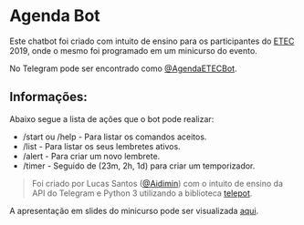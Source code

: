 # Agenda Bot
Este chatbot foi criado com intuito de ensino para os participantes do [ETEC](https://www.instagram.com/etec_ufc/) 2019, onde o mesmo foi programado em um minicurso do evento.

No Telegram pode ser encontrado como [@AgendaETECBot](https://t.me/AgendaETECBot).


## Informações:

Abaixo segue a lista de ações que o bot pode realizar:
* /start ou /help - Para listar  os comandos aceitos.
* /list - Para listar  os seus lembretes ativos.
* /alert - Para criar um novo lembrete.
* /timer - Seguido de (23m, 2h, 1d) para criar um temporizador.

> Foi criado por Lucas Santos ([@Aidimin](https://t.me/Aidimin)) com o intuito de ensino da API do Telegram e Python 3 utilizando a biblioteca [telepot](https://telepot.readthedocs.io/en/latest/).

A apresentação em slides do minicurso pode ser visualizada [aqui](https://docs.google.com/presentation/d/18yXSv9pMKqTlePsISK5_h7eRTUXMYGVYp-lT-UdazTc/edit?usp=sharing).